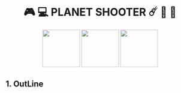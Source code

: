 # <div align = "center"> 🎮 💻 PLANET SHOOTER ☄️ 🚀 🌌 </div>

<div align = "center">
<img src = "https://img.shields.io/badge/C++-00599C?style=flat-square&logo=cplusplus&logoColor=white" width = 100/>  
<img src = "https://img.shields.io/badge/SFML-8CC445?style=flat-square&logo=SFML&logoColor=white" width = 100/>  
<a href = "https://velog.io/@mna11"><img src = "https://img.shields.io/badge/velog-20C997?style=flat-square&logo=velog&logoColor=white" width = 100 />  </a>
</div>

## 1. OutLine






